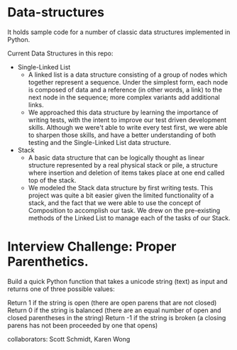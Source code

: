 # Data-structures

It holds sample code for a number of classic data structures implemented in Python.

Current Data Structures in this repo:

* Single-Linked List
    * A linked list is a data structure consisting of a group of nodes which together represent a sequence. Under the simplest form, each node is composed of data and a reference (in other words, a link) to the next node in the sequence; more complex variants add additional links.
    * We approached this data structure by learning the importance of writing tests, with the intent to improve our test driven development skills. Although we were't able to write every test first, we were able to sharpen those skills, and have a better understanding of both testing and the Single-Linked List data structure.
* Stack
    * A basic data structure that can be logically thought as linear structure represented by a real physical stack or pile, a structure where insertion and deletion of items takes place at one end called top of the stack.
    * We modeled the Stack data structure by first writing tests. This project was quite a bit easier given the limited functionality of a stack, and the fact that we were able to use the concept of Composition to accomplish our task. We drew on the pre-existing methods of the Linked List to manage each of the tasks of our Stack.


# Interview Challenge: Proper Parenthetics. 
Build a quick Python function that takes a unicode string (text) as input and returns one of three possible values:

Return 1 if the string is open (there are open parens that are not closed)
Return 0 if the string is balanced (there are an equal number of open and closed parentheses in the string)
Return -1 if the string is broken (a closing parens has not been proceeded by one that opens) 


collaborators: Scott Schmidt, Karen Wong
